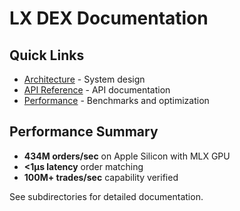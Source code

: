# LX DEX Documentation

## Quick Links

- [Architecture](technical/architecture.md) - System design
- [API Reference](technical/api.md) - API documentation
- [Performance](technical/performance.md) - Benchmarks and optimization

## Performance Summary

- **434M orders/sec** on Apple Silicon with MLX GPU
- **<1μs latency** order matching
- **100M+ trades/sec** capability verified

See subdirectories for detailed documentation.